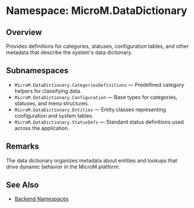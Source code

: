 # Namespace: MicroM.DataDictionary

## Overview
Provides definitions for categories, statuses, configuration tables, and other metadata that describe the system's data dictionary.

## Subnamespaces
- `MicroM.DataDictionary.CategoriesDefinitions` — Predefined category helpers for classifying data.
- `MicroM.DataDictionary.Configuration` — Base types for categories, statuses, and menu structures.
- `MicroM.DataDictionary.Entities` — Entity classes representing configuration and system tables.
- `MicroM.DataDictionary.StatusDefs` — Standard status definitions used across the application.

## Remarks
The data dictionary organizes metadata about entities and lookups that drive dynamic behavior in the MicroM platform.

## See Also
- [Backend Namespaces](../index.md)
